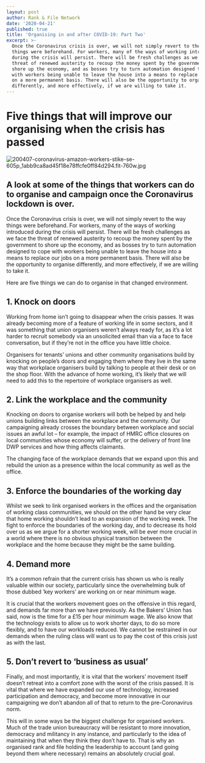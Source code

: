 ```yaml
---
layout: post
author: Rank & File Network
date: '2020-04-21'
published: true
title: 'Organising in and after COVID-19: Part Two'
excerpt: >-
  Once the Coronavirus crisis is over, we will not simply revert to the way
  things were beforehand. For workers, many of the ways of working introduced
  during the crisis will persist. There will be fresh challenges as we face the
  threat of renewed austerity to recoup the money spent by the government to
  shore up the economy, and as bosses try to turn automation designed to cope
  with workers being unable to leave the house into a means to replace our jobs
  on a more permanent basis. There will also be the opportunity to organise
  differently, and more effectively, if we are willing to take it.
---
```

# Five things that will improve our organising when the crisis has passed

![200407-coronavirus-amazon-workers-stike-se-605p_1abb9ca8ad45f18e78ffcfe0ff84d294.fit-760w.jpg]({{site.baseurl}}/assets/images/200407-coronavirus-amazon-workers-stike-se-605p_1abb9ca8ad45f18e78ffcfe0ff84d294.fit-760w.jpg)

## A look at some of the things that workers can do to organise and campaign once the Coronavirus lockdown is over.

Once the Coronavirus crisis is over, we will not simply revert to the way things were beforehand. For workers, many of the ways of working introduced during the crisis will persist. There will be fresh challenges as we face the threat of renewed austerity to recoup the money spent by the government to shore up the economy, and as bosses try to turn automation designed to cope with workers being unable to leave the house into a means to replace our jobs on a more permanent basis. There will also be the opportunity to organise differently, and more effectively, if we are willing to take it.

Here are five things we can do to organise in that changed environment.

## 1.	Knock on doors

Working from home isn’t going to disappear when the crisis passes. It was already becoming more of a feature of working life in some sectors, and it was something that union organisers weren’t always ready for, as it’s a lot harder to recruit somebody via an unsolicited email than via a face to face conversation, but if they’re not in the office you have little choice.

Organisers for tenants’ unions and other community organisations build by knocking on people’s doors and engaging them where they live in the same way that workplace organisers build by talking to people at their desk or on the shop floor. With the advance of home working, it’s likely that we will need to add this to the repertoire of workplace organisers as well.

## 2.	Link the workplace and the community

Knocking on doors to organise workers will both be helped by and help unions building links between the workplace and the community. Our campaigning already crosses the boundary between workplace and social issues an awful lot – for example, the impact of HMRC office closures on local communities whose economy will suffer, or the delivery of front line DWP services and how thing affects claimants.

The changing face of the workplace demands that we expand upon this and rebuild the union as a presence within the local community as well as the office.

## 3.	Enforce the boundaries of the working day

Whilst we seek to link organised workers in the offices and the organisation of working class communities, we should on the other hand be very clear that home working shouldn’t lead to an expansion of the working week. The fight to enforce the boundaries of the working day, and to decrease its hold over us as we argue for a shorter working week, will be ever more crucial in a world where there is no obvious physical transition between the workplace and the home because they might be the same building.

## 4.	Demand more

It’s a common refrain that the current crisis has shown us who is really valuable within our society, particularly since the overwhelming bulk of those dubbed ‘key workers’ are working on or near minimum wage.

It is crucial that the workers movement goes on the offensive in this regard, and demands far more than we have previously. As the Bakers’ Union has said, now is the time for a £15 per hour minimum wage. We also know that the technology exists to allow us to work shorter days, to do so more flexibly, and to have our workloads reduced. We cannot be restrained in our demands when the ruling class will want us to pay the cost of this crisis just as with the last.

## 5.	Don’t revert to ‘business as usual’

Finally, and most importantly, it is vital that the workers’ movement itself doesn’t retreat into a comfort zone with the worst of the crisis passed. It is vital that where we have expanded our use of technology, increased participation and democracy, and become more innovative in our campaigning we don’t abandon all of that to return to the pre-Coronavirus norm.

This will in some ways be the biggest challenge for organised workers. Much of the trade union bureaucracy will be resistant to more innovation, democracy and militancy in any instance, and particularly to the idea of maintaining that when they think they don’t have to. That is why an organised rank and file holding the leadership to account (and going beyond them where necessary) remains an absolutely crucial goal.
